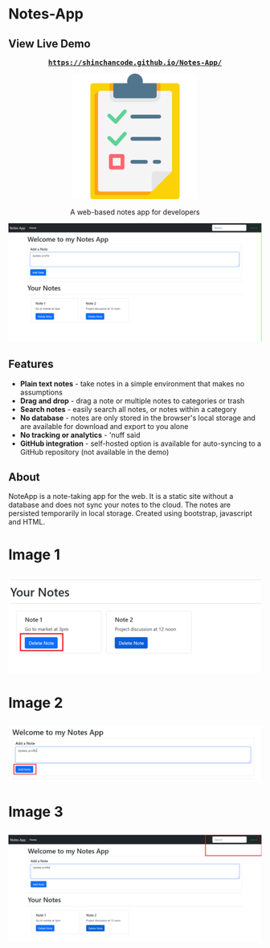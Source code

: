# Notes-App
## View Live Demo
<pre><center><a href="https://shinchancode.github.io/Notes-App/"><b>https://shinchancode.github.io/Notes-App/</b></a></center></pre>

<p align="center">
  <img src="note.png" height="250px">
</p>

<p align="center">A web-based notes app for developers</p>

![Screenshot](https://github.com/shinchancode/Notes-App/blob/main/Images/1.png)

## Features

- **Plain text notes** - take notes in a simple environment that makes no assumptions
- **Drag and drop** - drag a note or multiple notes to categories or trash
- **Search notes** - easily search all notes, or notes within a category
- **No database** - notes are only stored in the browser's local storage and are available for download and export to you alone
- **No tracking or analytics** - 'nuff said
- **GitHub integration** - self-hosted option is available for auto-syncing to a GitHub repository (not available in the demo)

## About

NoteApp is a note-taking app for the web. It is a static site without a database and does not sync your notes to the cloud. The notes are persisted temporarily in local storage. Created using bootstrap, javascript and HTML.

##
# Image 1
##
![Screenshot](https://github.com/shinchancode/Notes-App/blob/main/Images/2.png)
##
# Image 2
##
![Screenshot](https://github.com/shinchancode/Notes-App/blob/main/Images/3.png)
##
# Image 3
##
![Screenshot](https://github.com/shinchancode/Notes-App/blob/main/Images/4.png)
##
##
